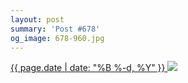 ```yaml
---
layout: post
summary: 'Post #678'
og_image: 678-960.jpg
---
```


<p>
 <time>
  <a href="/678">
   {{ page.date | date: "%B %-d, %Y" }}
  </a>
 </time>
 <a href="/678">
  <img sizes="(min-width: 700px) 50vw, calc(100vw - 2rem)" src="{{ site.assets_url }}/678-480.jpg" srcset="{{ site.assets_url }}/678-240.jpg 240w, {{ site.assets_url }}/678-480.jpg 480w, {{ site.assets_url }}/678-720.jpg 720w, {{ site.assets_url }}/678-960.jpg 960w"/>
 </a>
</p>
